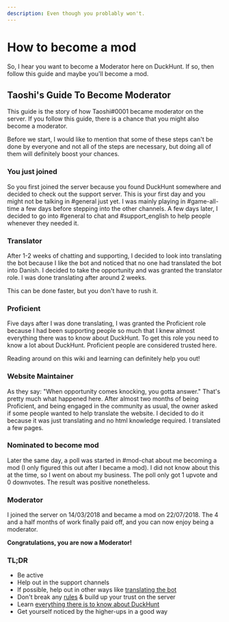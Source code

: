 ```yaml
---
description: Even though you problably won't.
---
```


# How to become a mod

So, I hear you want to become a Moderator here on DuckHunt. If so, then follow this guide and maybe you'll become a mod.

## Taoshi's Guide To Become Moderator

This guide is the story of how Taoshi\#0001 became moderator on the server. If you follow this guide, there is a chance that you might also become a moderator.

Before we start, I would like to mention that some of these steps can't be done by everyone and not all of the steps are necessary, but doing all of them will definitely boost your chances.

### You just joined

So you first joined the server because you found DuckHunt somewhere and decided to check out the support server. This is your first day and you might not be talking in \#general just yet. I was mainly playing in \#game-all-time a few days before stepping into the other channels. A few days later, I decided to go into \#general to chat and \#support\_english to help people whenever they needed it.

### Translator

After 1-2 weeks of chatting and supporting, I decided to look into translating the bot because I like the bot and noticed that no one had translated the bot into Danish. I decided to take the opportunity and was granted the translator role. I was done translating after around 2 weeks.

This can be done faster, but you don't have to rush it.

### Proficient

Five days after I was done translating, I was granted the Proficient role because I had been supporting people so much that I knew almost everything there was to know about DuckHunt. To get this role you need to know a lot about DuckHunt. Proficient people are considered trusted here.

Reading around on this wiki and learning can definitely help you out!

### Website Maintainer

As they say: "When opportunity comes knocking, you gotta answer." That's pretty much what happened here. After almost two months of being Proficient, and being engaged in the community as usual, the owner asked if some people wanted to help translate the website. I decided to do it because it was just translating and no html knowledge required. I translated a few pages.

### Nominated to become mod

Later the same day, a poll was started in \#mod-chat about me becoming a mod \(I only figured this out after I became a mod\). I did not know about this at the time, so I went on about my business. The poll only got 1 upvote and 0 downvotes. The result was positive nonetheless.

### Moderator

I joined the server on 14/03/2018 and became a mod on 22/07/2018. The 4 and a half months of work finally paid off, and you can now enjoy being a moderator.

**Congratulations, you are now a Moderator!**

### TL;DR

* Be active
* Help out in the support channels
* If possible, help out in other ways like [translating the bot](../players-guide/how-to-contribute-to-the-bot.md)
* Don't break any [rules](how-to-join.md) & build up your trust on the server
* Learn [everything there is to know about DuckHunt](../players-guide/players-quickstart.md)
* Get yourself noticed by the higher-ups in a good way

